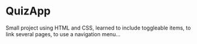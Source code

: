 # QuizApp
Small project using HTML and CSS, learned to include toggleable items, to link several pages, to use a navigation menu...
